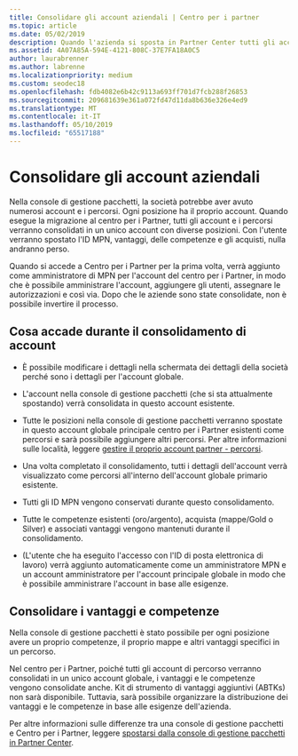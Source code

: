 ```yaml
---
title: Consolidare gli account aziendali | Centro per i partner
ms.topic: article
ms.date: 05/02/2019
description: Quando l'azienda si sposta in Partner Center tutti gli account vengono consolidati in un unico account
ms.assetid: 4A07A85A-594E-4121-808C-37E7FA18A0C5
author: laurabrenner
ms.author: labrenne
ms.localizationpriority: medium
ms.custom: seodec18
ms.openlocfilehash: fdb4082e6b42c9113a693ff701d7fcb288f26853
ms.sourcegitcommit: 209681639e361a072fd47d11da8b636e326e4ed9
ms.translationtype: MT
ms.contentlocale: it-IT
ms.lasthandoff: 05/10/2019
ms.locfileid: "65517188"
---
```

# <a name="consolidate-your-company-accounts"></a>Consolidare gli account aziendali

Nella console di gestione pacchetti, la società potrebbe aver avuto numerosi account e i percorsi. Ogni posizione ha il proprio account. Quando esegue la migrazione al centro per i Partner, tutti gli account e i percorsi verranno consolidati in un unico account con diverse posizioni. Con l'utente verranno spostato l'ID MPN, vantaggi, delle competenze e gli acquisti, nulla andranno perso. 

Quando si accede a Centro per i Partner per la prima volta, verrà aggiunto come amministratore di MPN per l'account del centro per i Partner, in modo che è possibile amministrare l'account, aggiungere gli utenti, assegnare le autorizzazioni e così via. Dopo che le aziende sono state consolidate, non è possibile invertire il processo.

## <a name="what-happens-during-consolidation-of-accounts"></a>Cosa accade durante il consolidamento di account

- È possibile modificare i dettagli nella schermata dei dettagli della società perché sono i dettagli per l'account globale. 

- L'account nella console di gestione pacchetti (che si sta attualmente spostando) verrà consolidata in questo account esistente. 

- Tutte le posizioni nella console di gestione pacchetti verranno spostate in questo account globale principale centro per i Partner esistenti come percorsi e sarà possibile aggiungere altri percorsi. Per altre informazioni sulle località, leggere [gestire il proprio account partner - percorsi](manage-locations.md).

- Una volta completato il consolidamento, tutti i dettagli dell'account verrà visualizzato come percorsi all'interno dell'account globale primario esistente.

- Tutti gli ID MPN vengono conservati durante questo consolidamento.

- Tutte le competenze esistenti (oro/argento), acquista (mappe/Gold o Silver) e associati vantaggi vengono mantenuti durante il consolidamento.

- (L'utente che ha eseguito l'accesso con l'ID di posta elettronica di lavoro) verrà aggiunto automaticamente come un amministratore MPN e un account amministratore per l'account principale globale in modo che è possibile amministrare l'account in base alle esigenze. 


## <a name="consolidating-your-benefits-and-competencies"></a>Consolidare i vantaggi e competenze

Nella console di gestione pacchetti è stato possibile per ogni posizione avere un proprio competenze, il proprio mappe e altri vantaggi specifici in un percorso.

Nel centro per i Partner, poiché tutti gli account di percorso verranno consolidati in un unico account globale, i vantaggi e le competenze vengono consolidate anche. Kit di strumento di vantaggi aggiuntivi (ABTKs) non sarà disponibile. Tuttavia, sarà possibile organizzare la distribuzione dei vantaggi e le competenze in base alle esigenze dell'azienda.

Per altre informazioni sulle differenze tra una console di gestione pacchetti e Centro per i Partner, leggere [spostarsi dalla console di gestione pacchetti in Partner Center](pmc-to-partner-center.md). 